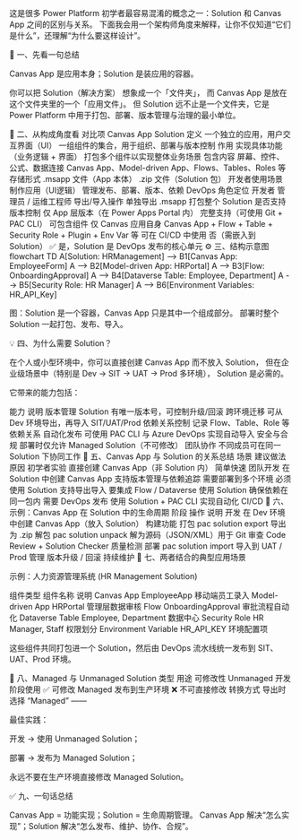 这是很多 Power Platform 初学者最容易混淆的概念之一：Solution 和 Canvas App 之间的区别与关系。
下面我会用一个架构师角度来解释，让你不仅知道“它们是什么”，还理解“为什么要这样设计”。

🧩 一、先看一句总结

Canvas App 是应用本身；Solution 是装应用的容器。

你可以把 Solution（解决方案） 想象成一个「文件夹」，
而 Canvas App 是放在这个文件夹里的一个「应用文件」。
但 Solution 远不止是一个文件夹，它是 Power Platform 中用于打包、部署、版本管理与治理的最小单位。

🧱 二、从构成角度看
对比项	Canvas App	Solution
定义	一个独立的应用，用户交互界面（UI）	一组组件的集合，用于组织、部署与版本控制
作用	实现具体功能（业务逻辑 + 界面）	打包多个组件以实现整体业务场景
包含内容	屏幕、控件、公式、数据连接	Canvas App、Model-driven App、Flows、Tables、Roles 等
存储形式	.msapp 文件（App 本体）	.zip 文件（Solution 包）
开发者使用场景	制作应用（UI逻辑）	管理发布、部署、版本、依赖
DevOps 角色定位	开发者	管理员 / 运维工程师
导出/导入操作	单独导出 .msapp	打包整个 Solution
是否支持版本控制	仅 App 层版本（在 Power Apps Portal 内）	完整支持（可使用 Git + PAC CLI）
可包含组件	仅 Canvas 应用自身	Canvas App + Flow + Table + Security Role + Plugin + Env Var 等
可在 CI/CD 中使用	否（需嵌入到 Solution）	✅ 是，Solution 是 DevOps 发布的核心单元
⚙️ 三、结构示意图
flowchart TD
A[Solution: HRManagement] --> B1[Canvas App: EmployeeForm]
A --> B2[Model-driven App: HRPortal]
A --> B3[Flow: OnboardingApproval]
A --> B4[Dataverse Table: Employee, Department]
A --> B5[Security Role: HR Manager]
A --> B6[Environment Variables: HR_API_Key]


图：Solution 是一个容器，Canvas App 只是其中一个组成部分。
部署时整个 Solution 一起打包、发布、导入。

💡 四、为什么需要 Solution？

在个人或小型环境中，你可以直接创建 Canvas App 而不放入 Solution，
但在企业级场景中（特别是 Dev → SIT → UAT → Prod 多环境），
Solution 是必需的。

它带来的能力包括：

能力	说明
版本管理	Solution 有唯一版本号，可控制升级/回滚
跨环境迁移	可从 Dev 环境导出，再导入 SIT/UAT/Prod
依赖关系控制	记录 Flow、Table、Role 等依赖关系
自动化发布	可使用 PAC CLI 与 Azure DevOps 实现自动导入
安全与合规	部署时仅允许 Managed Solution（不可修改）
团队协作	不同成员可在同一 Solution 下协同工作
🧠 五、Canvas App 与 Solution 的关系总结
场景	建议做法	原因
初学者实验	直接创建 Canvas App（非 Solution 内）	简单快速
团队开发	在 Solution 中创建 Canvas App	支持版本管理与依赖追踪
需要部署到多个环境	必须使用 Solution	支持导出导入
要集成 Flow / Dataverse	使用 Solution	确保依赖在同一包内
需要 DevOps 发布	使用 Solution + PAC CLI	实现自动化 CI/CD
🔧 六、示例：Canvas App 在 Solution 中的生命周期
阶段	操作	说明
开发	在 Dev 环境中创建 Canvas App（放入 Solution）	构建功能
打包	pac solution export	导出为 .zip
解包	pac solution unpack	解为源码（JSON/XML）用于 Git
审查	Code Review + Solution Checker	质量检测
部署	pac solution import	导入到 UAT / Prod
管理	版本升级 / 回滚	持续维护
🧩 七、两者结合的典型应用场景

示例：人力资源管理系统 (HR Management Solution)

组件类型	组件名称	说明
Canvas App	EmployeeApp	移动端员工录入
Model-driven App	HRPortal	管理层数据审核
Flow	OnboardingApproval	审批流程自动化
Dataverse Table	Employee, Department	数据中心
Security Role	HR Manager, Staff	权限划分
Environment Variable	HR_API_KEY	环境配置项

这些组件共同打包进一个 Solution，然后由 DevOps 流水线统一发布到 SIT、UAT、Prod 环境。

🔐 八、Managed 与 Unmanaged Solution
类型	用途	可修改性
Unmanaged	开发阶段使用	✅ 可修改
Managed	发布到生产环境	❌ 不可直接修改
转换方式	导出时选择 “Managed”	——

最佳实践：

开发 → 使用 Unmanaged Solution；

部署 → 发布为 Managed Solution；

永远不要在生产环境直接修改 Managed Solution。

✅ 九、一句话总结

Canvas App = 功能实现；Solution = 生命周期管理。
Canvas App 解决“怎么实现”；Solution 解决“怎么发布、维护、协作、合规”。